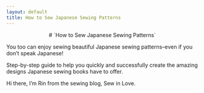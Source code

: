 ```yaml
---
layout: default
title: How to Sew Japanese Sewing Patterns
---
```

<center># `How to Sew Japanese Sewing Patterns`</center>

You too can enjoy sewing beautiful Japanese sewing patterns–even if you don’t speak Japanese! 

Step-by-step guide to help you quickly and successfully create the amazing designs Japanese sewing books have to offer.

Hi there, I’m Rin from the sewing blog, Sew in Love.
